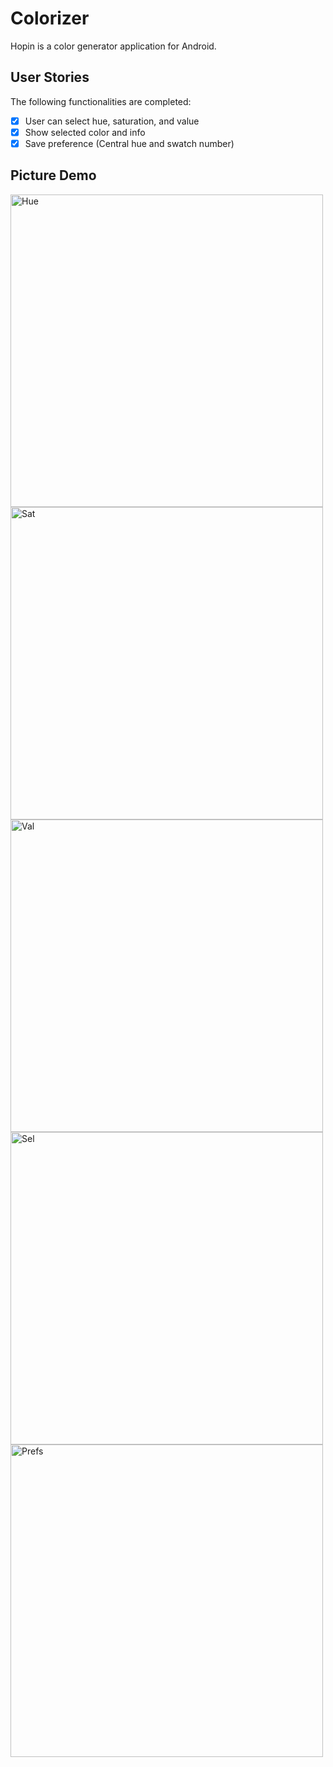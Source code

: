 # Colorizer

Hopin is a color generator application for Android.

## User Stories

The following functionalities are completed:
* [X] User can select hue, saturation, and value
* [X] Show selected color and info
* [X] Save preference (Central hue and swatch number)

## Picture Demo 
<img src="https://i.imgur.com/r2ntJ28.png" width="500" title='Hue' alt='Hue' />
<img src="https://i.imgur.com/d309W0L.png" width="500" title='Saturation'alt='Sat' />
<img src="https://i.imgur.com/uHipDDr.png" width="500" title='Value' alt='Val' />
<img src="https://i.imgur.com/LoIzVEW.png" width="500" title='Selected' alt='Sel' />
<img src="https://i.imgur.com/TaAFcUz.png" width="500" title='Preference' alt='Prefs' />
